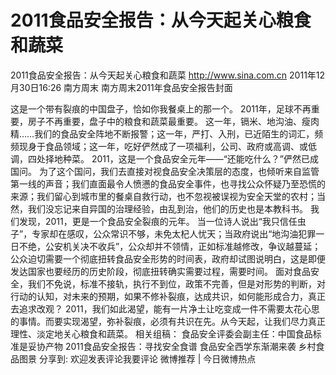 # 2011食品安全报告：从今天起关心粮食和蔬菜

2011食品安全报告：从今天起关心粮食和蔬菜
http://www.sina.com.cn  2011年12月30日16:26  南方周末
南方周末2011年食品安全报告封面

这是一个带有裂痕的中国盘子，恰如你我餐桌上的那一个。
2011年，足球不再重要，房子不再重要，盘子中的粮食和蔬菜最重要。
这一年，镉米、地沟油、瘦肉精……我们的食品安全阵地不断报警；这一年，严打、入刑，已近陌生的词汇，频频现身于食品领域；这一年，吃好俨然成了一项福利，公司、政府或高调、或低调，四处择地种菜。
2011，这是一个食品安全元年——“还能吃什么？”俨然已成国问。
为了这个国问，我们去直接对视食品安全决策层的态度，也倾听来自监管第一线的声音；我们直面最令人愤懑的食品安全事件，也寻找公众怀疑乃至恐慌的来源；我们留心到城市里的餐桌自救行动，也不忽视被误视为安全天堂的农村；当然，我们没忘记来自异国的治理经验，由乱到治，他们的历史也是本教科书。
我们发现，2011，更是一个食品安全裂痕的元年。
当一位诗人说出“我只信任虫子”，专家却在感叹，公众常识不够，未免太杞人忧天；当政府说出“地沟油犯罪一日不绝，公安机关决不收兵”，公众却并不领情，正如标准越修改，争议越蔓延；公众迫切需要一个彻底扭转食品安全形势的时间表，政府却试图说明白，这是即便发达国家也要经历的历史阶段，彻底扭转确实需要过程，需要时间。
面对食品安全，我们不免说，标准不接轨，执行不到位，政策不完善，但是对形势的判断，对行动的认知，对未来的预期，如果不修补裂痕，达成共识，如何能形成合力，真正去追求改观？
2011，我们如此渴望，能有一片净土让吃变成一件不需要太花心思的事情。而要实现渴望，弥补裂痕，必须有共识在先。从今天起，让我们尽力真正理性、淡定地关心粮食和蔬菜。
相关组稿：
食品安全评委会副主任：中国食品标准是妥协产物
2011食品安全报告：寻找安全食谱
食品安全西学东渐潮来袭
乡村食品图景
分享到: 欢迎发表评论我要评论
微博推荐 | 今日微博热点

